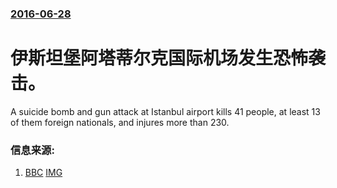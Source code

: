 ### [2016-06-28](/news/2016/06/28/index.md)

##### 
# 伊斯坦堡阿塔蒂尔克国际机场发生恐怖袭击。 

A suicide bomb and gun attack at Istanbul airport kills 41 people, at least 13 of them foreign nationals, and injures more than 230.


### 信息来源:

1. [BBC](http://www.bbc.co.uk/news/world-europe-36658187) [IMG](https://ichef.bbci.co.uk/news/1024/branded_news/B72E/production/_90149864_mediaitem90149863.jpg)
